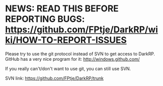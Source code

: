 NEWS: READ THIS BEFORE REPORTING BUGS:
https://github.com/FPtje/DarkRP/wiki/HOW-TO-REPORT-ISSUES
======

Please try to use the git protocol instead of SVN to get access to DarkRP. GitHub has a very nice program for it:
http://windows.github.com/


If you really can't/don't want to use git, you can still use SVN.

SVN link:
https://github.com/FPtje/DarkRP/trunk